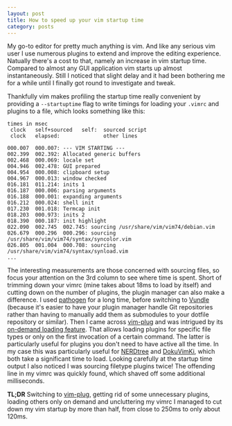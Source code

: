 ```yaml
---
layout: post
title: How to speed up your vim startup time
category: posts
---
```


My go-to editor for pretty much anything is vim. And like any serious vim user
I use numerous plugins to extend and improve the editing experience. Natually
there's a cost to that, namely an increase in vim startup time. Compared to
almost any GUI application vim starts up almost instantaneously. Still I
noticed that slight delay and it had been bothering me for a while until I
finally got round to investigate and tweak.

Thankfully vim makes profiling the startup time really convenient by providing
a `--startuptime` flag to write timings for loading your `.vimrc` and plugins
to a file, which looks something like this:

    times in msec
     clock   self+sourced   self:  sourced script
     clock   elapsed:              other lines

    000.007  000.007: --- VIM STARTING ---
    002.399  002.392: Allocated generic buffers
    002.468  000.069: locale set
    004.946  002.478: GUI prepared
    004.954  000.008: clipboard setup
    004.967  000.013: window checked
    016.181  011.214: inits 1
    016.187  000.006: parsing arguments
    016.188  000.001: expanding arguments
    016.212  000.024: shell init
    017.230  001.018: Termcap init
    018.203  000.973: inits 2
    018.390  000.187: init highlight
    022.090  002.745  002.745: sourcing /usr/share/vim/vim74/debian.vim
    026.679  000.296  000.296: sourcing /usr/share/vim/vim74/syntax/syncolor.vim
    026.805  001.004  000.708: sourcing /usr/share/vim/vim74/syntax/synload.vim
    ...

The interesting measurements are those concerned with sourcing files, so focus
your attention on the 3rd column to see where time is spent. Short of trimming
down your vimrc (mine takes about 18ms to load by itself) and cutting down on
the number of plugins, the plugin manager can also make a difference. I used
[pathogen] for a long time, before switching to [Vundle] (because it's easier
to have your plugin manager handle Git repositories rather than having to
manually add them as submodules to your dotfile repository or similar). Then I
came across [vim-plug] and was intrigued by its [on-demand loading
feature](https://github.com/junegunn/vim-plug#on-demand-loading-of-plugins).
That allows loading plugins for specific file types or only on the first
invocation of a certain command. The latter is particularly useful for plugins
you don't need to have active all the time. In my case this was particularly
useful for [NERDtree] and [DokuVimKi], which both take a significant time to
load. Looking carefully at the startup time output I also noticed I was
sourcing filetype plugins twice! The offending line in my vimrc was quickly
found, which shaved off some additional milliseconds.

**TL;DR** Switching to [vim-plug], getting rid of some unnecessary plugins,
loading others only on demand and uncluttering my vimrc I managed to cut down
my vim startup by more than half, from close to 250ms to only about 120ms.

[pathogen]: https://github.com/tpope/vim-pathogen
[Vundle]: https://github.com/gmarik/vundle
[vim-plug]: https://github.com/junegunn/vim-plug
[NERDtree]: https://github.com/scrooloose/nerdtree
[DokuVimKi]: https://github.com/kynan/dokuvimki

